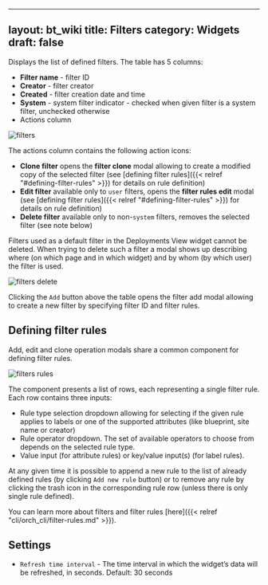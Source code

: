 
---
layout: bt_wiki
title: Filters
category: Widgets
draft: false
---

Displays the list of defined filters.
The table has 5 columns:

* **Filter name** - filter ID
* **Creator** - filter creator
* **Created** - filter creation date and time
* **System** - system filter indicator - checked when given filter is a system filter, unchecked otherwise
* Actions column

![filters]( /images/ui/widgets/filters.png )

The actions column contains the following action icons:

* **Clone filter** opens the **filter clone** modal allowing to create a modified copy of the selected filter (see [defining filter rules]({{< relref "#defining-filter-rules" >}}) for details on rule definition)
* **Edit filter** available only to `user` filters, opens the **filter rules edit** modal (see [defining filter rules]({{< relref "#defining-filter-rules" >}}) for details on rule definition)
* **Delete filter** available only to non-`system` filters, removes the selected filter (see note below)

Filters used as a default filter in the Deployments View widget cannot be deleted.
When trying to delete such a filter a modal shows up describing where (on which page and in which widget) and by whom (by which user) the filter is used.

![filters delete]( /images/ui/widgets/filters-delete.png ) 


Clicking the `Add` button above the table opens the filter add modal allowing to create a new filter by specifying filter ID and filter rules.

## Defining filter rules

Add, edit and clone operation modals share a common component for defining filter rules.

![filters rules]( /images/ui/widgets/filters-rules.png ) 

The component presents a list of rows, each representing a single filter rule. Each row contains three inputs:

* Rule type selection dropdown allowing for selecting if the given rule applies to labels or one of the supported attributes (like blueprint, site name or creator)
* Rule operator dropdown. The set of available operators to choose from depends on the selected rule type.
* Value input (for attribute rules) or key/value input(s) (for label rules). 

At any given time it is possible to append a new rule to the list of already defined rules (by clicking `Add new rule` button) or to remove any rule by clicking the trash icon in the corresponding rule row (unless there is only single rule defined).

You can learn more about filters and filter rules [here]({{< relref "cli/orch_cli/filter-rules.md" >}}).

## Settings

* `Refresh time interval` - The time interval in which the widget’s data will be refreshed, in seconds. Default: 30 seconds
